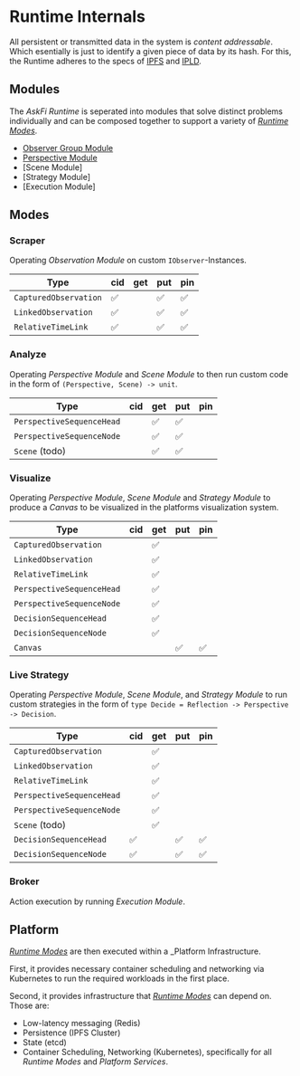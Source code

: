 # Runtime Internals

All persistent or transmitted data in the system is _content addressable_. Which esentially is just to identify a given piece of data by its hash. For this, the Runtime adheres to the specs of [IPFS](https://docs.ipfs.tech/) and [IPLD](https://ipld.io/docs/).

## Modules

The _AskFi Runtime_ is seperated into modules that solve distinct problems individually and can be composed together to support a variety of [_Runtime Modes_](#modes).

- [Observer Group Module](modules/observer-group.md)
- [Perspective Module](modules/perspective.md)
- [Scene Module]
- [Strategy Module]
- [Execution Module]

## Modes

### Scraper

Operating _Observation Module_ on custom `IObserver`-Instances.

| Type                          | cid | get | put | pin |
| ----------------------------- | --- | --- | --- | --- |
| `CapturedObservation`         | ✅  |     | ✅ |  ✅  |
| `LinkedObservation`           | ✅  |     | ✅ |  ✅  |
| `RelativeTimeLink`            | ✅  |     | ✅ |  ✅  |

### Analyze

Operating _Perspective Module_ and _Scene Module_ to then run custom code in the form of `(Perspective, Scene) -> unit`.

| Type                          | cid | get | put | pin |
| ----------------------------- | --- | --- | --- | --- |
| `PerspectiveSequenceHead`     |     | ✅  | ✅ |     |
| `PerspectiveSequenceNode`     |     | ✅  | ✅ |     |
| `Scene` (todo)                |     | ✅  | ✅ |     |

### Visualize

Operating _Perspective Module_, _Scene Module_ and _Strategy Module_ to produce a _Canvas_ to be visualized in the platforms visualization system.

| Type                          | cid | get | put | pin |
| ----------------------------- | --- | --- | --- | --- |
| `CapturedObservation`         |     | ✅  |    |      |
| `LinkedObservation`           |     | ✅  |    |      |
| `RelativeTimeLink`            |     | ✅  |    |      |
| `PerspectiveSequenceHead`     |     | ✅ |     |      |
| `PerspectiveSequenceNode`     |     | ✅ |     |      |
| `DecisionSequenceHead`        |     | ✅ |     |      |
| `DecisionSequenceNode`        |     | ✅ |     |      |
| `Canvas`                      |     |     | ✅ |  ✅  |

### Live Strategy

Operating _Perspective Module_, _Scene Module_, and _Strategy Module_ to run custom strategies in the form of `type Decide = Reflection -> Perspective -> Decision`.

| Type                          | cid | get | put | pin |
| ----------------------------- | --- | --- | --- | --- |
| `CapturedObservation`         |     | ✅  |    |      |
| `LinkedObservation`           |     | ✅  |    |      |
| `RelativeTimeLink`            |     | ✅  |    |      |
| `PerspectiveSequenceHead`     |     | ✅ |     |      |
| `PerspectiveSequenceNode`     |     | ✅ |     |      |
| `Scene` (todo)                |     | ✅ |     |      |
| `DecisionSequenceHead`        | ✅  |     | ✅ | ✅  |
| `DecisionSequenceNode`        | ✅  |     | ✅ | ✅  |

### Broker

Action execution by running _Execution Module_.

## Platform

[_Runtime Modes_](#modules) are then executed within a _Platform Infrastructure.

First, it provides necessary container scheduling and networking via Kubernetes to run the required workloads in the first place.

Second, it provides infrastructure that [_Runtime Modes_](#modules) can depend on. Those are:

- Low-latency messaging (Redis)
- Persistence (IPFS Cluster)
- State (etcd)
- Container Scheduling, Networking (Kubernetes), specifically for all _Runtime Modes_ and _Platform Services_.
